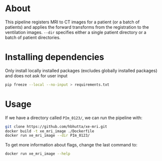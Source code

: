 
# About
This pipeline registers MRI to CT images for a patient (or a batch of patients)
and applies the forward transforms from the registration to the 
ventilation images. `--dir` specifies either a single patient directory or a batch of patient directories.

# Installing dependencies
Only install locally installed packages (excludes globally installed packages) and does not ask for user input
```bash
pip freeze --local --no-input > requirements.txt
```
# Usage
If we have a directory called `PIm_0123/`, we can run the pipeline with:
```bash
git clone https://github.com/hbhutta/xe-mri.git
docker build -t xe_mri_image ./Dockerfile
docker run xe_mri_image --dir PIm_0123/
```

To get more information about flags, change the last command to:
```bash
docker run xe_mri_image --help
```
